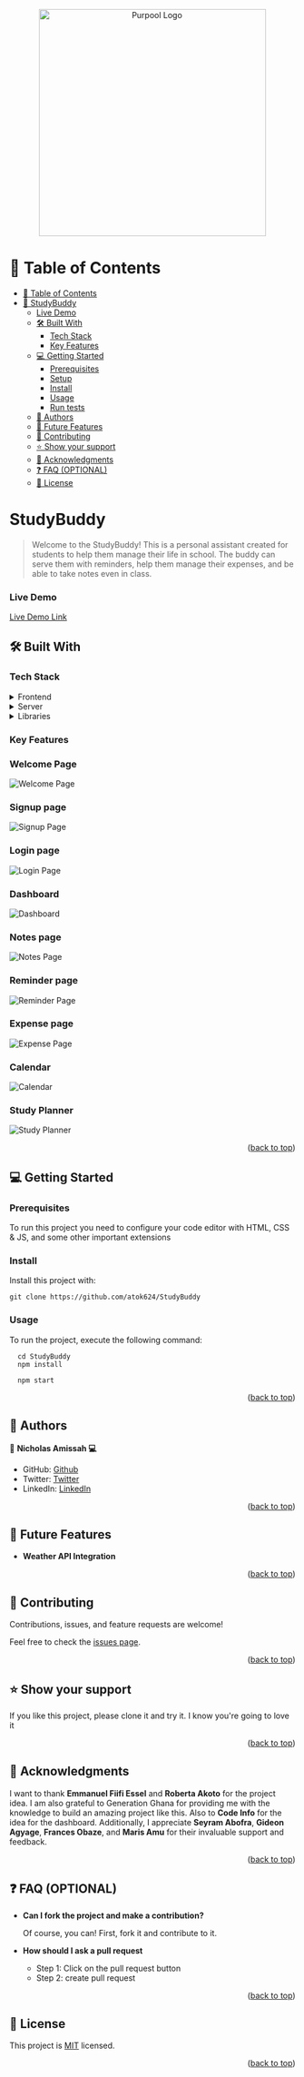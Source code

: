 <a name="readme-top"></a>

<div align="center">
<img src="/public/images/kk-removebg-preview.png" width="400px" alt="Purpool Logo" />

</div>
<!-- TABLE OF CONTENTS -->

# 📗 Table of Contents

- [📗 Table of Contents](#-table-of-contents)
- [📖 StudyBuddy ](#-StudyBuddy)
  - [Live Demo](#live-demo)
  - [🛠 Built With ](#-built-with-)
    - [Tech Stack ](#tech-stack-)
    - [Key Features ](#key-features-)
  - [💻 Getting Started ](#-getting-started-)
    - [Prerequisites](#prerequisites)
    - [Setup](#setup)
    - [Install](#install)
    - [Usage](#usage)
    - [Run tests](#run-tests)
  - [👥 Authors ](#-authors-)
  - [🔭 Future Features ](#-future-features-)
  - [🤝 Contributing ](#-contributing-)
  - [⭐️ Show your support ](#️-show-your-support-)
  - [🙏 Acknowledgments ](#-acknowledgments-)
  - [❓ FAQ (OPTIONAL) ](#-faq-optional-)
  - [📝 License ](#-license-)

<!-- PROJECT DESCRIPTION -->

# StudyBuddy <a name="about-project"></a>

> Welcome to the StudyBuddy! This is a personal assistant created for students to help them manage their life in school. The buddy can serve them with reminders, help them manage their expenses, and be able to take notes even in class. 


### Live Demo

[Live Demo Link](https://walking-buddy-636cb.web.app/)

## 🛠 Built With <a name="built-with"></a>

### Tech Stack <a name="tech-stack"></a>

<details>
  <summary>Frontend</summary>
  <ul>
    <li><a href="https://getbootstrap.com/">Bootstrap</a></li>
    <li><a href="https://www.javascript.com/">JavaScript</a></li>
    <li><a href="https://react.dev/">React.js</a></li>
  </ul>
</details>
<details>
  <summary>Server</summary>
  <ul>
    <li><a href="https://firebase.google.com/">FireBase</a></li>
  </ul>
</details>
<details>
  <summary>Libraries</summary>
  <ul>
    <li><a href="https://firebase.google.com/">fullCalendar</a></li>
    <li><a href="https://firebase.google.com/">Formik</a></li>
    <li><a href="https://firebase.google.com/">react-bootstrap</a></li>
    <li><a href="https://firebase.google.com/">react-quill</a></li>
  </ul>
</details>
<!-- Features -->

### Key Features <a name="key-features"></a>

### **Welcome Page**
![Welcome Page](./src/assests/Welcome.png)

### **Signup page**
![Signup Page](./src/assests/Signup.png)

### **Login page**
![Login Page](./src/assests/SignIN.png)

### **Dashboard**
![Dashboard](./src/assests/Dashboard.png)

### **Notes page**
![Notes Page](./src/assests/note.png)

### **Reminder page**
![Reminder Page](./src/assests/Reminder.png)

### **Expense page**
![Expense Page](./src/assests/Expense.png)

### **Calendar**
![Calendar](./src/assests/calendar.png)

### **Study Planner**
![Study Planner](./src/assests/Planner.png)


<p align="right">(<a href="#readme-top">back to top</a>)</p>

## 💻 Getting Started <a name="getting-started"></a>

### Prerequisites

To run this project you need to configure your code editor with HTML, CSS & JS, and some other important extensions



### Install

Install this project with:

```
git clone https://github.com/atok624/StudyBuddy
```

### Usage

To run the project, execute the following command:

```
  cd StudyBuddy
  npm install

  npm start
```

<p align="right">(<a href="#readme-top">back to top</a>)</p>

<!-- AUTHORS -->

## 👥 Authors <a name="authors"></a>

👤 **Nicholas Amissah 💻**
- GitHub: [Github](https://github.com/atok624)
- Twitter: [Twitter](https://twitter.com/mysticalamissah)
- LinkedIn: [LinkedIn](https://linkedin.com/in/nicholas-amissah-153b09154)

<p align="right">(<a href="#readme-top">back to top</a>)</p>

<!-- FUTURE FEATURES -->

## 🔭 Future Features <a name="future-features"></a>
- **Weather API Integration**

<p align="right">(<a href="#readme-top">back to top</a>)</p>

<!-- CONTRIBUTING -->

## 🤝 Contributing <a name="contributing"></a>

Contributions, issues, and feature requests are welcome!

Feel free to check the [issues page](../../issues/).

<p align="right">(<a href="#readme-top">back to top</a>)</p>

<!-- SUPPORT -->

## ⭐️ Show your support <a name="support"></a>

If you like this project, please clone it and try it. I know you're going to love it

<p align="right">(<a href="#readme-top">back to top</a>)</p>

<!-- ACKNOWLEDGEMENTS -->

## 🙏 Acknowledgments <a name="acknowledgements"></a>

I want to thank **Emmanuel Fiifi Essel** and **Roberta Akoto** for the project idea. I am also grateful to Generation Ghana for providing me with the knowledge to build an amazing project like this. Also to **Code Info** for the idea for the dashboard. Additionally, I appreciate **Seyram Abofra**, **Gideon Agyage**, **Frances Obaze**, and **Maris Amu** for their invaluable support and feedback.


<p align="right">(<a href="#readme-top">back to top</a>)</p>

<!-- FAQ (optional) -->

## ❓ FAQ (OPTIONAL) <a name="faq"></a>

- **Can I fork the project and make a contribution?**

  Of course, you can! First, fork it and contribute to it.

- **How should I ask a pull request**

  - Step 1: Click on the pull request button
  - Step 2: create pull request

<p align="right">(<a href="#readme-top">back to top</a>)</p>

<!-- LICENSE -->

## 📝 License <a name="license"></a>

This project is [MIT](./LICENSE) licensed.

<p align="right">(<a href="#readme-top">back to top</a>)</p>

